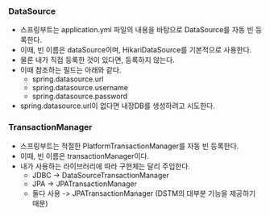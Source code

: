 ### DataSource
* 스프링부트는 application.yml 파일의 내용을 바탕으로 DataSource를 자동 빈 등록한다.
* 이때, 빈 이름은 dataSource이며, HikariDataSource를 기본적으로 사용한다.
* 물론 내가 직접 등록한 것이 있다면, 등록하지 않는다.
* 이때 참조하는 필드는 아래와 같다.
  * spring.datasource.url
  * spring.datasource.username
  * spring.datasource.password
* spring.datasource.url이 없다면 내장DB를 생성하려고 시도한다.

### TransactionManager
* 스프링부트는 적절한 PlatformTransactionManager를 자동 빈 등록한다.
* 이때, 빈 이름은 transactionManager이다.
* 내가 사용하는 라이브러리에 따라 구현체는 달리 주입한다.
  * JDBC -> DataSourceTransactionManager
  * JPA -> JPATransactionManager
  * 둘다 사용 -> JPATransactionManager (DSTM의 대부분 기능을 제공하기 때문)
